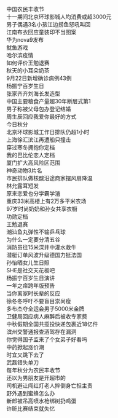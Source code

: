 中国农民丰收节  
十一期间北京环球影城人均消费或超3000元  
男子偶遇3名小孩江边捞鱼怒吼叫回  
江南布衣回应童装印不当图案  
华为nova9发布  
鱿鱼游戏  
哈尔滨疫情  
如何评价王勉退赛  
秋天的小耳朵奶茶  
9月22日新增确诊病例43例  
杨振宁百岁生日  
张家齐齐刘海长发造型  
中国主要粮食产量超30年断层式第1  
男子称被父母包办登记结婚  
周生辰回应我爱你最好的方式  
今日秋分  
北京环球影城工作日排队仍超1小时  
上海徐汇滨江再遭船只撞击  
穿过寒冬拥抱你定档  
我的巴比伦恋人定档  
厦门扩大高风险区范围  
神奇动物3片名  
市民排队做核酸沿途商家摆风扇降温  
林允露耳短发  
原来恋爱也分学霸学渣  
重庆33米高楼上有2万多平米农场  
97岁时尚奶奶和孙女共享衣橱  
功勋定档  
王勉退赛  
潮汕鱼丸弹性不输乒乓球  
为什么一定要分清五谷  
消防员往15米深井中灌水救牛  
潜艇订单风波升级德国力挺法国  
孙怡晒女儿生日照  
SHE是社交天花板吧  
杨振宁百岁生日演讲  
一年之痒跨年版预告  
当你离家时长辈的反应  
徐冬冬呼吁不要盲目崇尚瘦  
多布杰夺全运会男子5000米金牌  
卫健局回应病人麻醉后被收专家费  
中秋假期全国共揽投快递包裹近18亿件  
滨州交警通报查酒驾存在漏洞  
你觉得国子监来了个女弟子好看吗  
中药掀起涨价潮  
时宜又跳下去了  
武磊错失单刀  
每年秋分为农民丰收节  
还以为男朋友是开超市的  
司机避让闯红灯老人摔倒身亡担主责  
野外遇到蜜蜂怎么办  
新郎被吊高喷水枪绑树扔鸡蛋  
许昕比赛结束就失忆  
